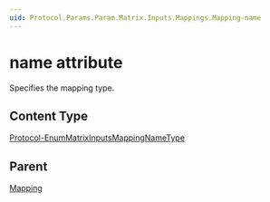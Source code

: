 ```yaml
---
uid: Protocol.Params.Param.Matrix.Inputs.Mappings.Mapping-name
---
```


# name attribute

Specifies the mapping type.

## Content Type

[Protocol-EnumMatrixInputsMappingNameType](xref:Protocol-EnumMatrixInputsMappingNameType)

## Parent

[Mapping](xref:Protocol.Params.Param.Matrix.Inputs.Mappings.Mapping)
